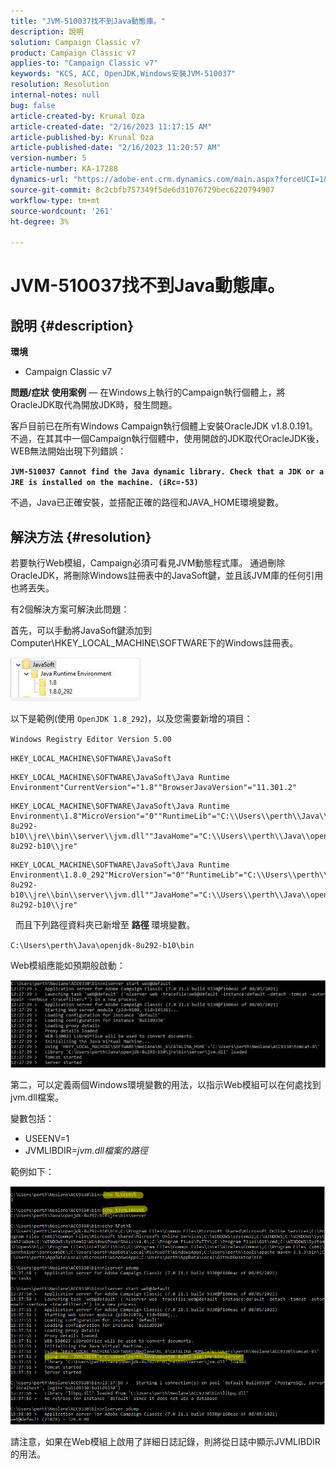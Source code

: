 ```yaml
---
title: "JVM-510037找不到Java動態庫。"
description: 說明
solution: Campaign Classic v7
product: Campaign Classic v7
applies-to: "Campaign Classic v7"
keywords: "KCS, ACC, OpenJDK,Windows安裝JVM-510037"
resolution: Resolution
internal-notes: null
bug: false
article-created-by: Krunal Oza
article-created-date: "2/16/2023 11:17:15 AM"
article-published-by: Krunal Oza
article-published-date: "2/16/2023 11:20:57 AM"
version-number: 5
article-number: KA-17288
dynamics-url: "https://adobe-ent.crm.dynamics.com/main.aspx?forceUCI=1&pagetype=entityrecord&etn=knowledgearticle&id=25e60777-ebad-ed11-aad1-6045bd006793"
source-git-commit: 8c2cbfb757349f5de6d31076729bec6220794907
workflow-type: tm+mt
source-wordcount: '261'
ht-degree: 3%

---
```


# JVM-510037找不到Java動態庫。

## 說明 {#description}

<b>環境</b>
- Campaign Classic v7



<b>問題/症狀</b>
<b>使用案例</b>  — 在Windows上執行的Campaign執行個體上，將OracleJDK取代為開放JDK時，發生問題。

客戶目前已在所有Windows Campaign執行個體上安裝OracleJDK v1.8.0.191。 不過，在其其中一個Campaign執行個體中，使用開啟的JDK取代OracleJDK後，WEB無法開始出現下列錯誤：

<b>`JVM-510037 Cannot find the Java dynamic library. Check that a JDK or a JRE is installed on the machine. (iRc=-53)`</b>

不過，Java已正確安裝，並搭配正確的路徑和JAVA_HOME環境變數。


## 解決方法 {#resolution}


若要執行Web模組，Campaign必須可看見JVM動態程式庫。 通過刪除OracleJDK，將刪除Windows註冊表中的JavaSoft鍵，並且該JVM庫的任何引用也將丟失。

有2個解決方案可解決此問題：

首先，可以手動將JavaSoft鍵添加到Computer\HKEY_LOCAL_MACHINE\SOFTWARE下的Windows註冊表。

![](assets/de72732e-d310-ec11-b6e6-000d3a597e01.png)

以下是範例(使用 `OpenJDK 1.8_292`)，以及您需要新增的項目：

`Windows Registry Editor Version 5.00`

`HKEY_LOCAL_MACHINE\SOFTWARE\JavaSoft`




```
HKEY_LOCAL_MACHINE\SOFTWARE\JavaSoft\Java Runtime Environment"CurrentVersion"="1.8""BrowserJavaVersion"="11.301.2"
```





```
HKEY_LOCAL_MACHINE\SOFTWARE\JavaSoft\Java Runtime Environment\1.8"MicroVersion"="0""RuntimeLib"="C:\\Users\\perth\\Java\\openjdk-8u292-b10\\jre\\bin\\server\\jvm.dll""JavaHome"="C:\\Users\\perth\\Java\\openjdk-8u292-b10\\jre"
```





```
HKEY_LOCAL_MACHINE\SOFTWARE\JavaSoft\Java Runtime Environment\1.8.0_292"MicroVersion"="0""RuntimeLib"="C:\\Users\\perth\\Java\\openjdk-8u292-b10\\jre\\bin\\server\\jvm.dll""JavaHome"="C:\\Users\\perth\\Java\\openjdk-8u292-b10\\jre"
```


 
而且下列路徑資料夾已新增至 <b>路徑 </b>環境變數。

`C:\Users\perth\Java\openjdk-8u292-b10\bin`

Web模組應能如預期般啟動：

![](assets/f9d275cf-d910-ec11-b6e6-000d3a597e01.png)

第二，可以定義兩個Windows環境變數的用法，以指示Web模組可以在何處找到jvm.dll檔案。

變數包括：

- USEENV=1
- JVMLIBDIR=*jvm.dll檔案的路徑*


範例如下：

![](assets/108e8694-d814-ec11-b6e6-002248047155.png)

請注意，如果在Web模組上啟用了詳細日誌記錄，則將從日誌中顯示JVMLIBDIR的用法。
